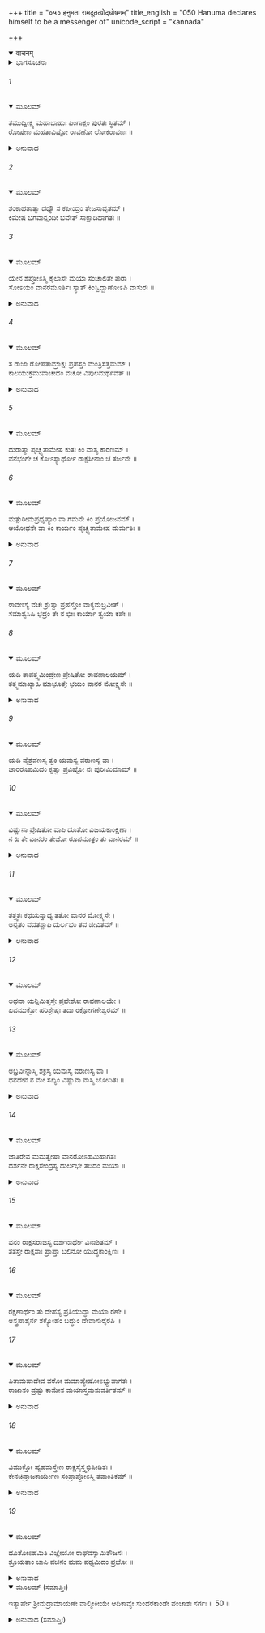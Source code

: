 +++
title = "०५० हनुमता रामदूतत्वोद्घोषणम्"
title_english = "050 Hanuma declares himself to be a messenger of"
unicode_script = "kannada"

+++
<details open><summary>वाचनम्</summary>

<div class="audioEmbed"  caption="श्रीराम-हरिसीताराममूर्ति-घनपाठिभ्यां वचनम्" src="https://archive.org/download/Ramayana-recitation-Sriram-harisItArAmamUrti-Ghanapaati-v2/Kanda_5/Kanda_5_SK-050-Hanuma_declares_himself_to_be_a_messenger_of.mp3"></div>
</details>



<details><summary>ಭಾಗಸೂಚನಾ</summary>

ರಾವಣನು ಪ್ರಹಸ್ತನ ಮೂಲಕ ಹನುಮಂತನು ಲಂಕೆಗೆ ಬಂದುದರ ಕಾರಣವನ್ನು ಪ್ರಶ್ನಿಸಿದುದು, ತಾನು ಶ್ರೀರಾಮನ ದೂತನೆಂದು ಹನುಮಂತನು ಹೇಳಿದುದು
</details>

###### 1


<details open><summary>ಮೂಲಮ್</summary>

ತಮುದ್ವೀಕ್ಷ್ಯ ಮಹಾಬಾಹುಃ ಪಿಂಗಾಕ್ಷಂ ಪುರತಃ ಸ್ಥಿತಮ್ ।  
ರೋಷೇಣ ಮಹತಾವಿಷ್ಟೋ ರಾವಣೋ ಲೋಕರಾವಣಃ ॥
</details>

<details><summary>ಅನುವಾದ</summary>

ಮಹಾಬಾಹುವೂ, ಲೋಕಕಂಟಕನೂ ಆದ ರಾವಣನು ತನ್ನ ಮುಂಭಾಗದಲ್ಲಿಯೇ ನಿಂತಿದ್ದ ಕಂದು ಬಣ್ಣದ ಕಣ್ಣುಗಳಿಂದ ಕೂಡಿದ ಹನುಮಂತನನ್ನು ಪರಿಶೀಲಿಸುತ್ತಾ ನೋಡಿ ಕೋಪೋದ್ರಿಕ್ತನಾದನು.॥1॥
</details>

###### 2


<details open><summary>ಮೂಲಮ್</summary>

ಶಂಕಾಹತಾತ್ಮಾ ದಧ್ಯೌ ಸ ಕಪೀಂದ್ರಂ ತೇಜಸಾವೃತಮ್ ।  
ಕಿಮೇಷ ಭಗವಾನ್ನಂದೀ ಭವೇತ್ ಸಾಕ್ಷಾದಿಹಾಗತಃ ॥
</details>

###### 3


<details open><summary>ಮೂಲಮ್</summary>

ಯೇನ ಶಪ್ತೋಽಸ್ಮಿ ಕೈಲಾಸೇ ಮಯಾ ಸಂಚಾಲಿತೇ ಪುರಾ ।  
ಸೋಽಯಂ ವಾನರಮೂರ್ತಿಃ ಸ್ಯಾತ್ ಕಿಂಸ್ವಿದ್ಬಾಣೋಽಪಿ ವಾಸುರಃ ॥
</details>

<details><summary>ಅನುವಾದ</summary>

ಮಹಾತೇಜಸ್ಸಿನಿಂದ ಪ್ರಕಾಶಿಸುತ್ತಿರುವ ಕಪಿವರನನ್ನು ನೋಡಿ, ಸಂಶಯಚಿತ್ತನಾಗಿ ಇಂತು ಆಲೋಚಿಸಿದನು - ‘‘ಹಿಂದೊಮ್ಮೆ ನಾನು ಕೈಲಾಸಪರ್ವತವನ್ನು ಕದಲಿಸಿದಾಗ ನಂದಿಯನ್ನು ಕಪಿಯೆಂದು ಹಾಸ್ಯಮಾಡಿದ್ದೆನು. ಆಗ ಕುಪಿತನಾದ ನಂದೀಶ್ವರನು ‘ಕಪಿಯಿಂದಲೇ ನೀನು ವಿನಾಶ ಹೊಂದುವೆ’ ಎಂದು ಶಾಪವನ್ನಿತ್ತಿದ್ದನು. ಈಗ ಆ ನಂದಿಯೇ ಈ ರೂಪದಿಂದ ಪ್ರತ್ಯಕ್ಷವಾಗಿ ಇಲ್ಲಿಗೆ ಬಂದಿರುವನೇ? ಅಥವಾ ಬಾಣಾಸುರನೇನಾದರೂ ಕಪಿರೂಪವನ್ನು ಧರಿಸಿ ಬಂದಿರುವನೇ?॥2-3॥
</details>

###### 4


<details open><summary>ಮೂಲಮ್</summary>

ಸ ರಾಜಾ ರೋಷತಾಮ್ರಾಕ್ಷಃ ಪ್ರಹಸ್ತಂ ಮಂತ್ರಿಸತ್ತಮಮ್ ।  
ಕಾಲಯುಕ್ತಮುವಾಚೇದಂ ವಚೋ ವಿಪುಲಮರ್ಥವತ್ ॥
</details>

<details><summary>ಅನುವಾದ</summary>

ಹೀಗೆ ಯೋಚಿಸುತ್ತಾ ಕೋಪದಿಂದ ಕೆಂಗಣ್ಣನಾಗಿದ್ದ ರಾಕ್ಷಸ ರಾಜನು ಅಮಾತ್ಯಶ್ರೇಷ್ಠನಾದ ಪ್ರಹಸ್ತನನ್ನು ನೋಡಿ, ಸಂದರ್ಭೋಚಿತವಾದ, ಅನೇಕಾರ್ಥಗಳುಳ್ಳ ಮಾತನ್ನು ಹೇಳಿದನು-॥4॥
</details>

###### 5


<details open><summary>ಮೂಲಮ್</summary>

ದುರಾತ್ಮಾ ಪೃಚ್ಛ್ಯತಾಮೇಷ ಕುತಃ ಕಿಂ ವಾಸ್ಯ ಕಾರಣಮ್ ।  
ವನಭಂಗೇ ಚ ಕೋಽಸ್ಯಾರ್ಥೋ ರಾಕ್ಷಸೀನಾಂ ಚ ತರ್ಜನೇ ॥
</details>

###### 6


<details open><summary>ಮೂಲಮ್</summary>

ಮತ್ಪುರೀಮಪ್ರಧೃಷ್ಯಾಂ ವಾ ಗಮನೇ ಕಿಂ ಪ್ರಯೋಜನಮ್ ।  
ಆಯೋಧನೇ ವಾ ಕಿಂ ಕಾರ್ಯಂ ಪೃಚ್ಛ್ಯತಾಮೇಷ ದುರ್ಮತಿಃ ॥
</details>

<details><summary>ಅನುವಾದ</summary>

ಮಹಾಮಾತ್ಯನೇ! ‘‘ಈ ದುಷ್ಟನು ಎಲ್ಲಿಂದ ಬಂದವನು? ಇಲ್ಲಿಗೆ ಬರಲು ಕಾರಣವೇನು? ಉದ್ಯಾನವನ್ನು ನಾಶಮಾಡಿದ್ದು ಯಾವ ಪ್ರಯೋಜನಕ್ಕಾಗಿ? ರಾಕ್ಷಸಿಯರನ್ನು ಭಯಪಡಿಸಿದುದು ಏಕೆ? ಯಾರಿಂದಲೂ ಎದುರಿಸಲು ಅಸಾಧ್ಯವಾದ, ದುರ್ಭೇದ್ಯವಾದ ನನ್ನ ಪಟ್ಟಣಕ್ಕೆ ಬಂದುದೇಕೆ? ಕಿಂಕರಾದಿ ರಾಕ್ಷಸರೊಡನೆ ಯುದ್ಧ ಮಾಡಿದ ಉದ್ದೇಶವೇನು? ಇವೇ ಮುಂತಾಗಿ ಈ ವಾನರನಲ್ಲಿ ಕೇಳು.’’॥5-6॥
</details>

###### 7


<details open><summary>ಮೂಲಮ್</summary>

ರಾವಣಸ್ಯ ವಚಃ ಶ್ರುತ್ವಾ ಪ್ರಹಸ್ತೋ ವಾಕ್ಯಮಬ್ರವೀತ್ ।  
ಸಮಾಶ್ವಸಿಹಿ ಭದ್ರಂ ತೇ ನ ಭೀಃ ಕಾರ್ಯಾ ತ್ವಯಾ ಕಪೇ ॥
</details>

###### 8


<details open><summary>ಮೂಲಮ್</summary>

ಯದಿ ತಾವತ್ತ್ವಮಿಂದ್ರೇಣ ಪ್ರೇಷಿತೋ ರಾವಣಾಲಯಮ್ ।  
ತತ್ತ್ವಮಾಖ್ಯಾಹಿ ಮಾಭೂತ್ತೇ ಭಯಂ ವಾನರ ಮೋಕ್ಷ್ಯಸೇ ॥
</details>

<details><summary>ಅನುವಾದ</summary>

ರಾವಣನ ಮಾತನ್ನು ಕೇಳಿ ಪ್ರಹಸ್ತನು ವಾನರನ ಬಳಿ ಹೀಗೆ ಕೇಳಿದನು - ‘‘ಕಪೀಶ್ವರನೇ! ನಿನಗೆ ಮಂಗಳವಾಗಲೀ. ನೀನಿಲ್ಲಿ ಭಯಗೊಳ್ಳುವ ಕಾರಣವಿಲ್ಲ. ನಮ್ಮಲ್ಲಿ ವಿಶ್ವಾಸವನ್ನಿಡು. ನಿಜವನ್ನು ಹೇಳು. ಇಂದ್ರನಿಂದ ಕಳುಹಲ್ಪಟ್ಟು ನೀನಿಲ್ಲಿಗೆ ಬಂದಿರುವೆಯಾ? ಭಯಪಡುವ ಕಾರಣವಿಲ್ಲ. ನಿಜ ಹೇಳಿದರೆ ಬಿಡುಗಡೆ ಹೊಂದುವೆ.॥7-8॥
</details>

###### 9


<details open><summary>ಮೂಲಮ್</summary>

ಯದಿ ವೈಶ್ರವಣಸ್ಯ ತ್ವಂ ಯಮಸ್ಯ ವರುಣಸ್ಯ ವಾ ।  
ಚಾರರೂಪಮಿದಂ ಕೃತ್ವಾ ಪ್ರವಿಷ್ಟೋ ನಃ ಪುರೀಮಿಮಾಮ್ ॥
</details>

###### 10


<details open><summary>ಮೂಲಮ್</summary>

ವಿಷ್ಣುನಾ ಪ್ರೇಷಿತೋ ವಾಪಿ ದೂತೋ ವಿಜಯಕಾಂಕ್ಷಿಣಾ ।  
ನ ಹಿ ತೇ ವಾನರಂ ತೇಜೋ ರೂಪಮಾತ್ರಂ ತು ವಾನರಮ್ ॥
</details>

<details><summary>ಅನುವಾದ</summary>

ಗೂಢಚಾರಿಯಾಗಿ ನೀನು ನಮ್ಮ ನಗರವನ್ನು ಪ್ರವೇಶಿಸಿರುವೆಯಾ? ನಿನ್ನನ್ನು ಇಲ್ಲಿಗೆ ಕಳುಹಿಸಿದವರು ಕುಬೇರನೋ? ಯಮನೋ? ವರುಣನೋ? ಅಲ್ಲದಿದ್ದರೆ ವಿಜಯಾಕಾಂಕ್ಷೆಯಿಂದ ವಿಷ್ಣುವೇ ನಿನ್ನನ್ನು ದೂತನಾಗಿ ಇಲ್ಲಿಗೆ ಕಳಿಸಿರುವನೇ? ನಿನ್ನ ರೂಪಮಾತ್ರ ವಾನರನದು. ಇಂತಹ ಅದ್ಭುತವಾದ ನಿನ್ನ ತೇಜಸ್ಸು ವಾನರ ಮಾತ್ರರಿಗೆ ಇರಲಾರದು.॥9-10॥
</details>

###### 11


<details open><summary>ಮೂಲಮ್</summary>

ತತ್ತ್ವತಃ ಕಥಯಸ್ವಾದ್ಯ ತತೋ ವಾನರ ಮೋಕ್ಷ್ಯಸೇ ।  
ಅನೃತಂ ವದತಶ್ಚಾಪಿ ದುರ್ಲಭಂ ತವ ಜೀವಿತಮ್ ॥
</details>

<details><summary>ಅನುವಾದ</summary>

ಎಲೈ ವಾನರಾ! ನಿಜವನ್ನು ಹೇಳಿದರೆ ನೀನು ಈಗಲೇ ಬಂಧನಮುಕ್ತನಾಗುವೆ. ಸುಳ್ಳನ್ನು ಹೇಳಿದರೆ ಪ್ರಾಣಗಳನ್ನು ಕಳಕೊಳ್ಳಬೇಕಾದೀತು.॥11॥
</details>

###### 12


<details open><summary>ಮೂಲಮ್</summary>

ಅಥವಾ ಯನ್ನಿಮಿತ್ತಸ್ತೇ ಪ್ರವೇಶೋ ರಾವಣಾಲಯೇ ।  
ಏವಮುಕ್ತೋ ಹರಿಶ್ರೇಷ್ಠಃ ತದಾ ರಕ್ಷೋಗಣೇಶ್ವರಮ್ ॥
</details>

###### 13


<details open><summary>ಮೂಲಮ್</summary>

ಅಬ್ರವೀನ್ನಾಸ್ಮಿ ಶಕ್ರಸ್ಯ ಯಮಸ್ಯ ವರುಣಸ್ಯ ವಾ ।  
ಧನದೇನ ನ ಮೇ ಸಖ್ಯಂ ವಿಷ್ಣುನಾ ನಾಸ್ಮಿ ಚೋದಿತಃ ॥
</details>

<details><summary>ಅನುವಾದ</summary>

ಅಥವಾ ನೀನು ಈ ರಾವಣನಗರವನ್ನು ಏಕೆ ಪ್ರವೇಶಿಸಿದೆ?’’ ಎಂದು ಪ್ರಹಸ್ತನು ಕೇಳಿದಾಗ ಹನುಮಂತನು ರಾವಣನಲ್ಲಿ ಹೀಗೆ ಹೇಳಿದನು - ‘‘ನಾನು ಇಂದ್ರ, ಯಮ, ವರುಣ ಹೀಗೆ ಯಾರ ದೂತನೂ ಅಲ್ಲ. ಕುಬೇರನ ಸ್ನೇಹಿತನೂ ಅಲ್ಲ. ನಾನು ವಿಷ್ಣುವಿನ ಪ್ರೇರಣೆಯಿಂದ ಬಂದವನೂ ಅಲ್ಲ.॥12-13॥
</details>

###### 14


<details open><summary>ಮೂಲಮ್</summary>

ಜಾತಿರೇವ ಮಮತ್ವೇಷಾ ವಾನರೋಽಹಮಿಹಾಗತಃ  
ದರ್ಶನೇ ರಾಕ್ಷಸೇಂದ್ರಸ್ಯ ದುರ್ಲಭೇ ತದಿದಂ ಮಯಾ ॥
</details>

<details><summary>ಅನುವಾದ</summary>

ನಾನು ವೇಷವನ್ನು ಬದಲಾಯಿಸಿ ಬಂದವನೂ ಅಲ್ಲ. ಹುಟ್ಟಿನಿಂದಲೇ ವಾನರನು ನಾನು. ಅದೇ ನಿಜರೂಪದಿಂದ ಇಲ್ಲಿಗೆ ಬಂದಿರುವೆನು. ರಾಕ್ಷಸರಾಜನಾದ ನಿನ್ನ ದರ್ಶನವು ಬಹಳ ಕಷ್ಟಕರವಾದುದರಿಂದ ನಾನು ಹೀಗೆ ಮಾಡಬೇಕಾಯಿತು.॥14॥
</details>

###### 15


<details open><summary>ಮೂಲಮ್</summary>

ವನಂ ರಾಕ್ಷಸರಾಜಸ್ಯ ದರ್ಶನಾರ್ಥೇ ವಿನಾಶಿತಮ್ ।  
ತತಸ್ತೇ ರಾಕ್ಷಸಾಃ ಪ್ರಾಪ್ತಾ ಬಲಿನೋ ಯುದ್ಧಕಾಂಕ್ಷಿಣಃ ॥
</details>

###### 16


<details open><summary>ಮೂಲಮ್</summary>

ರಕ್ಷಣಾರ್ಥಂ ತು ದೇಹಸ್ಯ ಪ್ರತಿಯುದ್ಧಾ ಮಯಾ ರಣೇ ।  
ಅಸ್ತ್ರಪಾಶೈರ್ನ ಶಕ್ಯೋಹಂ ಬದ್ಧುಂ ದೇವಾಸುರೈರಪಿ ॥
</details>

###### 17


<details open><summary>ಮೂಲಮ್</summary>

ಪಿತಾಮಹಾದೇವ ವರೋ ಮಮಾಪ್ಯೇಷೋಽಭ್ಯುಪಾಗತಃ ।  
ರಾಜಾನಂ ದ್ರಷ್ಟು ಕಾಮೇನ ಮಯಾಸ್ತ್ರಮನುವರ್ತಿತಮ್ ॥
</details>

<details><summary>ಅನುವಾದ</summary>

ನಿನ್ನನ್ನು ನೋಡಲಿಕ್ಕಾಗಿಯೇ ವನವನ್ನು ನಾಶಮಾಡಿದೆ. ಆಗ ಬಲಶಾಲಿಗಳಾದ ರಾಕ್ಷಸರು ಯುದ್ಧಾಕಾಂಕ್ಷೆಯಿಂದ ಬಂದರು. ನಾನು ದೇಹ ರಕ್ಷಣೆಗಾಗಿ ಅವರನ್ನು ಎದುರಿಸಿ, ಯುದ್ಧಮಾಡಬೇಕಾಯಿತು. ಸುರಾಸುರರೆಲ್ಲಾ ಸೇರಿದರೂ ನನ್ನನ್ನು ಅಸ್ತ್ರಗಳಿಂದ ಬಂಧಿಸಲಾರರು. ನಿನ್ನ ಕುಮಾರನಿಗೆ ಬ್ರಹ್ಮಾಸ್ತ್ರವನ್ನು ಕರುಣಿಸಿದ ಬ್ರಹ್ಮದೇವರೇ ನನಗೆ ಈ ವರವನ್ನು ಕೊಟ್ಟಿರುವನು. ರಾಕ್ಷಸರಾಜನಾದ ನಿನ್ನನ್ನು ನೋಡಲೆಂದೇ ಉದ್ದೇಶಪೂರ್ವಕವಾಗಿ ಈ ಬ್ರಹ್ಮಾಸ್ತ್ರಕ್ಕೆ ನಾನೇ ಕಟ್ಟಿಬಿದ್ದಿರುವೆ.॥15-17॥
</details>

###### 18


<details open><summary>ಮೂಲಮ್</summary>

ವಿಮುಕ್ತೋ ಹ್ಯಹಮಸ್ತ್ರೇಣ ರಾಕ್ಷಸೈಸ್ತ್ವಭಿಪೀಡಿತಃ ।  
ಕೇನಚಿದ್ರಾಜಕಾರ್ಯೇಣ ಸಂಪ್ರಾಪ್ತೋಽಸ್ಮಿ ತವಾಂತಿಕಮ್ ॥
</details>

<details><summary>ಅನುವಾದ</summary>

ನಾನು ಬ್ರಹ್ಮಾಸ್ತ್ರದ ಬಂಧನದಿಂದ ಪೂರ್ತಿಯಾಗಿ ಬಿಡುಗಡೆ ಹೊಂದಿರುವೆನು. ಯಾವುದೋ ರಾಜಕಾರ್ಯದ ನಿಮಿತ್ತವಾಗಿ ನಾನು ಇಲ್ಲಿಗೆ ಬಂದಿರುವೆನು. ನಿನ್ನನ್ನು ನೋಡಲೆಂದೇ ಈ ರಾಕ್ಷಸರ ಕಿರುಕುಳವನ್ನು ಸಹಿಸಿಕೊಂಡಿರುತ್ತೇನೆ.॥18॥
</details>

###### 19


<details open><summary>ಮೂಲಮ್</summary>

ದೂತೋಽಹಮಿತಿ ವಿಜ್ಞೇಯೋ ರಾಘವಸ್ಯಾಮಿತೌಜಸಃ ।  
ಶ್ರೂಯತಾಂ ಚಾಪಿ ವಚನಂ ಮಮ ಪಥ್ಯಮಿದಂ ಪ್ರಭೋ ॥
</details>

<details><summary>ಅನುವಾದ</summary>

ರಾಜನೇ! ಭಾರೀ ಪರಾಕ್ರಮಶಾಲಿಯಾದ ಶ್ರೀರಾಮನ ದೂತನೆಂದು ನನ್ನನ್ನು ತಿಳಿದುಕೊ. ನಿನಗೆ ಹಿತವಾಗುವಂತಹ ನನ್ನ ಮಾತನ್ನು ಮನಸ್ಸಿಟ್ಟು ಕೇಳು.’’॥19॥
</details>

<details open><summary>ಮೂಲಮ್ (ಸಮಾಪ್ತಿಃ)</summary>

ಇತ್ಯಾರ್ಷೇ ಶ್ರೀಮದ್ರಾಮಾಯಣೇ ವಾಲ್ಮೀಕೀಯೇ ಆದಿಕಾವ್ಯೇ ಸುಂದರಕಾಂಡೇ ಪಂಚಾಶಃ ಸರ್ಗಃ ॥ 50 ॥
</details>

<details><summary>ಅನುವಾದ (ಸಮಾಪ್ತಿಃ)</summary>

ಮಹರ್ಷಿವಾಲ್ಮೀಕಿ ವಿರಚಿತ ಆದಿಕಾವ್ಯವಾದ ಶ್ರೀಮದ್ರಾಮಾಯಣದ ಸುಂದರಕಾಂಡದಲ್ಲಿ ಐವತ್ತನೆಯ ಸರ್ಗವು ಮುಗಿಯಿತು.
</details>
